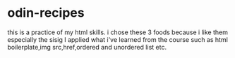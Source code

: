 # odin-recipes
this is a practice of my html skills.
i chose these 3 foods because i like them especially the sisig
I applied what i've learned from the course such as html boilerplate,img src,href,ordered and unordered list etc.